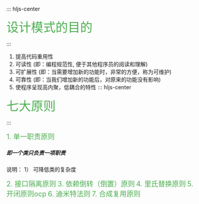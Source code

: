 ::: hljs-center

<font color=#4CAF50 size=6 > 设计模式的目的 </font>

:::
1. 提高代码重用性
2. 可读性  (即：编程规范性, 便于其他程序员的阅读和理解)
3. 可扩展性  (即：当需要增加新的功能时，非常的方便，称为可维护) 
4. 可靠性  (即：当我们增加新的功能后，对原来的功能没有影响) 
5. 使程序呈现高内聚，低耦合的特性 
::: hljs-center

<font color=#4CAF50 size=6 > 七大原则 </font>

:::

<font color=#4CAF50 size=4>1. 单一职责原则</font>
#####  即一个类只负责一项职责
说明：
1） 可降低类的复杂度

<font color=#4CAF50 size=4>2. 接口隔离原则</font>
<font color=#4CAF50 size=4>3. 依赖倒转（倒置）原则</font>
<font color=#4CAF50 size=4>4. 里氏替换原则</font>
<font color=#4CAF50 size=4>5. 开闭原则ocp</font>
<font color=#4CAF50 size=4>6. 迪米特法则</font>
<font color=#4CAF50 size=4>7. 合成复用原则</font>